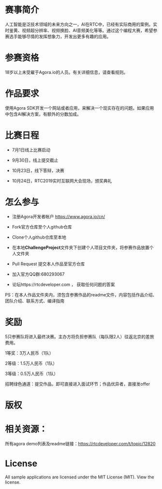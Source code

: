 
# 赛事简介

人工智能是泛技术领域的未来方向之一，AI在RTC中，已经有实际商用的案例。实时鉴黄、视频超分辨率、视频换脸、AI音频美化等等。通过这个编程大赛，希望参赛选手能够尽情的发挥想象力，开发出更多有趣的应用。

# 参赛资格

18岁以上未受雇于Agora.io的人员。有关详细信息，请查看规则。

# 作品要求

使用Agora SDK开发一个网站或者应用，来解决一个现实存在的问题。如果应用中包含AI解决方案，有额外的分数加成。

# 比赛日程

* 7月1日线上比赛启动

* 9月30日，线上提交截止

* 10月23日，线下答辩，决赛

* 10月24日，RTC2019实时互联网大会现场，颁奖典礼

# 怎么参与

* 注册Agora开发者帐户 https://www.agora.io/cn/

* Fork官方仓库至个人github仓库

* Clone个人github仓库至本地

* 在本地**ChallengeProject**文件夹下创建个人项目文件夹，将参赛作品放置个人文件夹

* Pull Request 提交本人作品至官方仓库

* 加入官方QQ群:680293067

* 论坛https://rtcdeveloper.com ， 获取任何问题的答案

PS：在本人作品文件夹内，须包含参赛作品的readme文件，内容包括作品介绍、团队介绍、联系方式、编译指南


# 奖励

5只参赛队将进入最终决赛。主办方将负担参赛队（每队限2人）往返北京的差旅费用。

1等奖：3万人民币（1队）

2等级：1.5万人民币（1队）

3等级：0.5万人民币（1队）

招聘绿色通道：提交作品，即可直接进入面试环节；作品优异者，直接发offer

# 版权

# 相关资源：
所有agora demo列表及readme链接：https://rtcdeveloper.com/t/topic/12820

# License
All sample applications are licensed under the MIT License (MIT). View the license.

